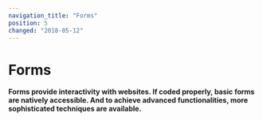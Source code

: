 ```yaml
---
navigation_title: "Forms"
position: 5
changed: "2018-05-12"
---
```


# Forms

**Forms provide interactivity with websites. If coded properly, basic forms are natively accessible. And to achieve advanced functionalities, more sophisticated techniques are available.**
